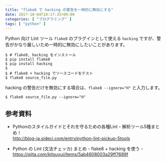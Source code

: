 ```yaml
---
title: "flake8 で hacking の警告を一時的に無効にする"
date: 2017-10-04T18:17:33+09:00
categories: [ "プログラミング" ]
tags: [ "python" ]
---
```


Python 向け Lint ツール ```flake8``` のプラグインとして使える ```hacking``` ですが、警告がかなり厳しいため一時的に無効にしたいことがあります。

```shell
$ # flake8, hacking をインストール
$ pip install flake8
$ pip install hacking
$
$ # flake8 + hacking でソースコードをテスト
$ flake8 source_file.py
```

hacking の警告だけを無効にする場合は、```flake8 --ignore="H"``` と入力します。

```shell
$ flake8 source_file.py --ignore="H"
```

## 参考資料
- Pythonのスタイルガイドとそれを守るための各種Lint・解析ツール5種まとめ！<br />
  <span style="word-break: break-all;">
  http://blog-ja.sideci.com/entry/python-lint-pickup-5tools
  </span>

- Python の Lint (文法チェッカ) まとめ - flake8 + hacking を使う -<br />
  <span style="word-break: break-all;">
  https://qiita.com/kitsuyui/items/5ab4608003a29ff7689f
  </span>
